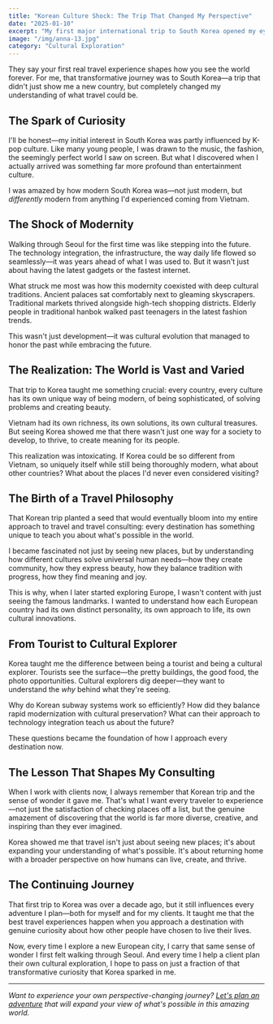 ```yaml
---
title: "Korean Culture Shock: The Trip That Changed My Perspective"
date: "2025-01-10"
excerpt: "My first major international trip to South Korea opened my eyes to how modern and different the world could be—and sparked a lifelong passion for cultural exploration."
image: "/img/anna-13.jpg"
category: "Cultural Exploration"
---
```


They say your first real travel experience shapes how you see the world forever. For me, that transformative journey was to South Korea—a trip that didn't just show me a new country, but completely changed my understanding of what travel could be.

## The Spark of Curiosity

I'll be honest—my initial interest in South Korea was partly influenced by K-pop culture. Like many young people, I was drawn to the music, the fashion, the seemingly perfect world I saw on screen. But what I discovered when I actually arrived was something far more profound than entertainment culture.

I was amazed by how modern South Korea was—not just modern, but *differently* modern from anything I'd experienced coming from Vietnam.

## The Shock of Modernity

Walking through Seoul for the first time was like stepping into the future. The technology integration, the infrastructure, the way daily life flowed so seamlessly—it was years ahead of what I was used to. But it wasn't just about having the latest gadgets or the fastest internet.

What struck me most was how this modernity coexisted with deep cultural traditions. Ancient palaces sat comfortably next to gleaming skyscrapers. Traditional markets thrived alongside high-tech shopping districts. Elderly people in traditional hanbok walked past teenagers in the latest fashion trends.

This wasn't just development—it was cultural evolution that managed to honor the past while embracing the future.

## The Realization: The World is Vast and Varied

That trip to Korea taught me something crucial: every country, every culture has its own unique way of being modern, of being sophisticated, of solving problems and creating beauty.

Vietnam had its own richness, its own solutions, its own cultural treasures. But seeing Korea showed me that there wasn't just one way for a society to develop, to thrive, to create meaning for its people.

This realization was intoxicating. If Korea could be so different from Vietnam, so uniquely itself while still being thoroughly modern, what about other countries? What about the places I'd never even considered visiting?

## The Birth of a Travel Philosophy

That Korean trip planted a seed that would eventually bloom into my entire approach to travel and travel consulting: every destination has something unique to teach you about what's possible in the world.

I became fascinated not just by seeing new places, but by understanding how different cultures solve universal human needs—how they create community, how they express beauty, how they balance tradition with progress, how they find meaning and joy.

This is why, when I later started exploring Europe, I wasn't content with just seeing the famous landmarks. I wanted to understand how each European country had its own distinct personality, its own approach to life, its own cultural innovations.

## From Tourist to Cultural Explorer

Korea taught me the difference between being a tourist and being a cultural explorer. Tourists see the surface—the pretty buildings, the good food, the photo opportunities. Cultural explorers dig deeper—they want to understand the *why* behind what they're seeing.

Why do Korean subway systems work so efficiently? How did they balance rapid modernization with cultural preservation? What can their approach to technology integration teach us about the future?

These questions became the foundation of how I approach every destination now.

## The Lesson That Shapes My Consulting

When I work with clients now, I always remember that Korean trip and the sense of wonder it gave me. That's what I want every traveler to experience—not just the satisfaction of checking places off a list, but the genuine amazement of discovering that the world is far more diverse, creative, and inspiring than they ever imagined.

Korea showed me that travel isn't just about seeing new places; it's about expanding your understanding of what's possible. It's about returning home with a broader perspective on how humans can live, create, and thrive.

## The Continuing Journey

That first trip to Korea was over a decade ago, but it still influences every adventure I plan—both for myself and for my clients. It taught me that the best travel experiences happen when you approach a destination with genuine curiosity about how other people have chosen to live their lives.

Now, every time I explore a new European city, I carry that same sense of wonder I first felt walking through Seoul. And every time I help a client plan their own cultural exploration, I hope to pass on just a fraction of that transformative curiosity that Korea sparked in me.

---

*Want to experience your own perspective-changing journey? [Let's plan an adventure](/contact) that will expand your view of what's possible in this amazing world.*